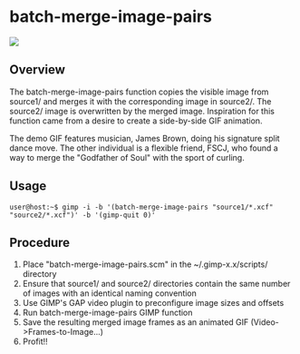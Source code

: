 batch-merge-image-pairs
=======================

<img src="http://niftyhedgehog.com/batch-merge-image-pairs/images/final_gif.gif">

## Overview
The batch-merge-image-pairs function copies the visible image from source1/ and merges it with the corresponding image in source2/. The source2/ image is overwritten by the merged image. Inspiration for this function came from a desire to create a side-by-side GIF animation. 

The demo GIF features musician, James Brown, doing his signature split dance move. The other individual is a flexible friend, FSCJ, who found a way to merge the "Godfather of Soul" with the sport of curling.

## Usage
```
user@host:~$ gimp -i -b '(batch-merge-image-pairs "source1/*.xcf" "source2/*.xcf")' -b '(gimp-quit 0)'
```

## Procedure
1. Place "batch-merge-image-pairs.scm" in the ~/.gimp-x.x/scripts/ directory
2. Ensure that source1/ and source2/ directories contain the same number of images with an identical naming convention
3. Use GIMP's GAP video plugin to preconfigure image sizes and offsets
4. Run batch-merge-image-pairs GIMP function 
5. Save the resulting merged image frames as an animated GIF (Video->Frames-to-Image...)
6. Profit!!
